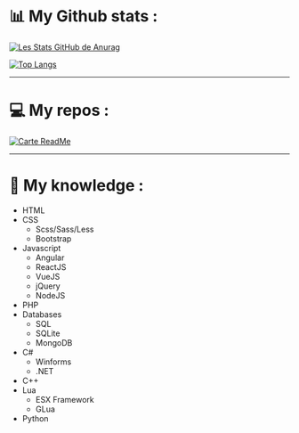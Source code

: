 # 📊 My Github stats :

[![Les Stats GitHub de Anurag](https://github-readme-stats.vercel.app/api?username=YannisBnb&show_icons=true&theme=github_dark)](https://github.com/anuraghazra/github-readme-stats)

[![Top Langs](https://github-readme-stats.vercel.app/api/top-langs/?username=YannisBnb&theme=github_dark)](https://github.com/anuraghazra/github-readme-stats)

----------------

# 💻 My repos :

[![Carte ReadMe](https://github-readme-stats.vercel.app/api/pin/?username=YannisBnb&theme=github_dark&repo=utiliser-markdown)](https://github.com/anuraghazra/github-readme-stats)

----------------

# 💼 My knowledge :

* HTML
* CSS
  * Scss/Sass/Less
  * Bootstrap
* Javascript
  * Angular 
  * ReactJS
  * VueJS
  * jQuery
  * NodeJS
* PHP
* Databases
  * SQL
  * SQLite
  * MongoDB
* C#
  * Winforms
  * .NET
* C++
* Lua
  * ESX Framework
  * GLua
* Python
